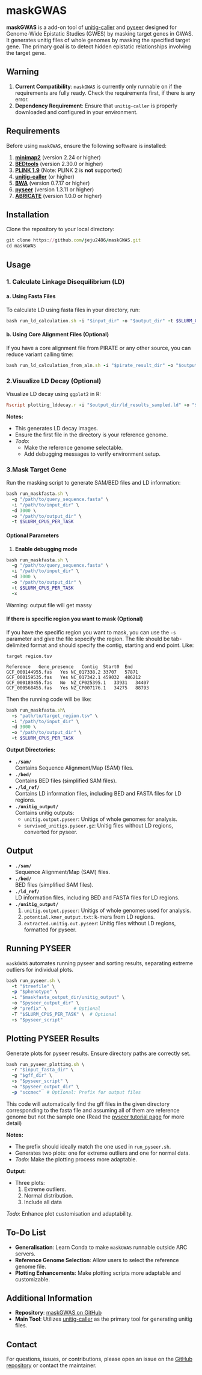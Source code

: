# maskGWAS

**maskGWAS** is a add-on tool of [unitig-caller](https://github.com/bacpop/unitig-caller) and [pyseer](https://github.com/weecology/pyseer) designed for Genome-Wide Epistatic Studies (GWES) by masking target genes in GWAS. It generates unitig files of whole genomes by masking the specified target gene. The primary goal is to detect hidden epistatic relationships involving the target gene.

## Warning

1. **Current Compatibility**: `maskGWAS` is currently only runnable on if the requirements are fully ready. Check the requirements first, if there is any error.
2. **Dependency Requirement**: Ensure that `unitig-caller` is properly downloaded and configured in your environment.

## Requirements

Before using `maskGWAS`, ensure the following software is installed:

1. **[minimap2](https://github.com/lh3/minimap2)** (version 2.24 or higher)
2. **[BEDtools](https://bedtools.readthedocs.io/en/latest/)** (version 2.30.0 or higher)
3. **[PLINK 1.9](https://www.cog-genomics.org/plink/1.9/)** (Note: PLINK 2 is **not** supported)
4. **[unitig-caller](https://github.com/bacpop/unitig-caller)** (or higher)
5. **[BWA](http://bio-bwa.sourceforge.net/)** (version 0.7.17 or higher)
6. **[pyseer](https://github.com/weecology/pyseer)** (version 1.3.11 or higher)
7. **[ABRICATE](https://github.com/tseemann/abricate)** (version 1.0.0 or higher)

## Installation

Clone the repository to your local directory:

```ruby
git clone https://github.com/jeju2486/maskGWAS.git
cd maskGWAS
```

## Usage

### 1. Calculate Linkage Disequilibrium (LD)

#### a. Using Fasta Files

To calculate LD using fasta files in your directory, run:

```ruby
bash run_ld_calculation.sh -i "$input_dir" -o "$output_dir" -t $SLURM_CPUS_PER_TASK
```

#### b. Using Core Alignment Files (Optional)

If you have a core alignment file from PIRATE or any other source, you can reduce variant calling time:

```ruby
bash run_ld_calculation_from_aln.sh -i "$pirate_result_dir" -o "$output_dir" -t $SLURM_CPUS_PER_TASK
```

### 2.Visualize LD Decay (Optional)

Visualize LD decay using `ggplot2` in R:

```ruby
Rscript plotting_lddecay.r -i "$output_dir/ld_results_sampled.ld" -o "$output_dir"
```
**Notes:**
- This generates LD decay images.
- Ensure the first file in the directory is your reference genome.
- *Todo*:
  - Make the reference genome selectable.
  - Add debugging messages to verify environment setup.


### 3.Mask Target Gene
Run the masking script to generate SAM/BED files and LD information:

```ruby
bash run_maskfasta.sh \
  -g "/path/to/query_sequence.fasta" \
  -i "/path/to/input_dir" \
  -d 3000 \
  -o "/path/to/output_dir" \
  -t $SLURM_CPUS_PER_TASK
```

#### Optional Parameters ####

1. **Enable debugging mode**

```ruby
bash run_maskfasta.sh \
  -g "/path/to/query_sequence.fasta" \
  -i "/path/to/input_dir" \
  -d 3000 \
  -o "/path/to/output_dir" \
  -t $SLURM_CPUS_PER_TASK
  -x
```
Warning: output file will get massy

#### If there is specific region you want to mask (Optional) 

If you have the specific region you want to mask, you can use the `-s` parameter and give the file sepecify the region. The file should be tab-delimited format and should specify the contig, starting and end point. Like:

`target region.tsv`

```
Reference	Gene_presence	Contig	Start0	End
GCF_000144955.fas	Yes	NC_017338.2	33707	57871
GCF_000159535.fas	Yes	NC_017342.1	459032	486212
GCF_000189455.fas	No	NZ_CP025395.1	33931	34407
GCF_000568455.fas	Yes	NZ_CP007176.1	34275	88793
```

Then the running code will be like:

```ruby
bash run_maskfasta.sh\
  -s "path/to/target_region.tsv" \
  -i "/path/to/input_dir" \
  -d 3000 \
  -o "/path/to/output_dir" \
  -t $SLURM_CPUS_PER_TASK
```

**Output Directories:**

- **`./sam/`**  
  Contains Sequence Alignment/Map (SAM) files.
- **`./bed/`**  
  Contains BED files (simplified SAM files).
- **`./ld_ref/`**  
  Contains LD information files, including BED and FASTA files for LD regions.
- **`./unitig_output/`**  
  Contains unitig outputs:
  - `unitig.output.pyseer`: Unitigs of whole genomes for analysis.
  - `survived_unitigs.pyseer.gz`: Unitig files without LD regions, converted for pyseer.

## Output

- **`./sam/`**  
  Sequence Alignment/Map (SAM) files.
- **`./bed/`**  
  BED files (simplified SAM files).
- **`./ld_ref/`**  
  LD information files, including BED and FASTA files for LD regions.
- **`./unitig_output/`**  
  1. `unitig.output.pyseer`: Unitigs of whole genomes used for analysis.
  2. `potential.kmer_output.txt`: k-mers from LD regions.
  3. `extracted.unitig.out.pyseer`: Unitig files without LD regions, formatted for pyseer.

## Running PYSEER

`maskGWAS` automates running pyseer and sorting results, separating extreme outliers for individual plots.

```ruby
bash run_pyseer.sh \
  -t "$treefile" \
  -p "$phenotype" \
  -i "$maskfasta_output_dir/unitig_output" \
  -o "$pyseer_output_dir" \
  -P "prefix" \          # Optional
  -T "$SLURM_CPUS_PER_TASK" \  # Optional
  -s "$pyseer_script"
```

## Plotting PYSEER Results

Generate plots for pyseer results. Ensure directory paths are correctly set.

```ruby
bash run_pyseer_plotting.sh \
  -r "$input_fasta_dir" \
  -g "$gff_dir" \
  -s "$pyseer_script" \
  -o "$pyseer_output_dir" \
  -p "sccmec"  # Optional: Prefix for output files
```
This code will automatically find the gff files in the given directory corresponding to the fasta file and assuming all of them are reference genome but not the sample one (Read the [pyseer tutorial page](https://pyseer.readthedocs.io/en/master/tutorial.html#k-mer-association-with-mixed-effects-model) for more detail)

**Notes:**
- The prefix should ideally match the one used in `run_pyseer.sh`.
- Generates two plots: one for extreme outliers and one for normal data.
- *Todo*: Make the plotting process more adaptable.


**Output:**
- Three plots:
  1. Extreme outliers.
  2. Normal distribution.
  3. Include all data

*Todo*: Enhance plot customisation and adaptability.

## To-Do List

- **Generalisation**: Learn Conda to make `maskGWAS` runnable outside ARC servers.
- **Reference Genome Selection**: Allow users to select the reference genome file.
- **Plotting Enhancements**: Make plotting scripts more adaptable and customizable.

## Additional Information

- **Repository**: [maskGWAS on GitHub](https://github.com/jeju2486/maskGWAS)
- **Main Tool**: Utilizes [unitig-caller](https://github.com/bacpop/unitig-caller) as the primary tool for generating unitig files.

## Contact

For questions, issues, or contributions, please open an issue on the [GitHub repository](https://github.com/jeju2486/maskGWAS) or contact the maintainer.
